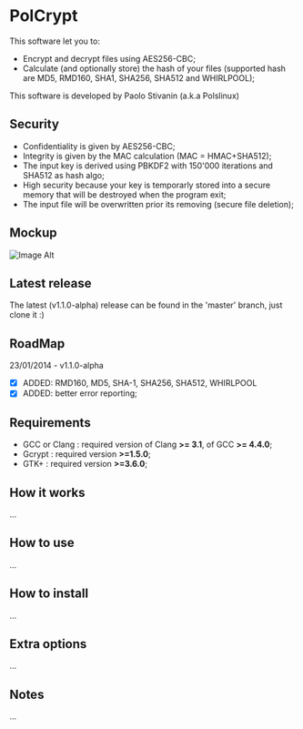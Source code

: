PolCrypt
========

This software let you to:
* Encrypt and decrypt files using AES256-CBC;
* Calculate (and optionally store) the hash of your files (supported hash are MD5, RMD160, SHA1, SHA256, SHA512 and WHIRLPOOL);

This software is developed by Paolo Stivanin (a.k.a Polslinux)

Security
--------
* Confidentiality is given by AES256-CBC;
* Integrity is given by the MAC calculation (MAC = HMAC+SHA512);
* The input key is derived using PBKDF2 with 150'000 iterations and SHA512 as hash algo;
* High security because your key is temporarly stored into a secure memory that will be destroyed when the program exit;
* The input file will be overwritten prior its removing (secure file deletion);


Mockup
------
![Image Alt](https://raw.github.com/polslinux/PolCrypt/master/docs/polcrypt.png)

Latest release
--------------
The latest (v1.1.0-alpha) release can be found in the 'master' branch, just clone it :)

RoadMap
-------
23/01/2014 - v1.1.0-alpha
- [X] ADDED: RMD160, MD5, SHA-1, SHA256, SHA512, WHIRLPOOL
- [X] ADDED: better error reporting;

Requirements
------------
* GCC or Clang	: required version of Clang **>= 3.1**, of GCC **>= 4.4.0**;
* Gcrypt	: required version **>=1.5.0**;
* GTK+		: required version **>=3.6.0**;

How it works
------------
...


How to use
----------
...



How to install
--------------
...


Extra options
-------------
...


Notes
-----
...
